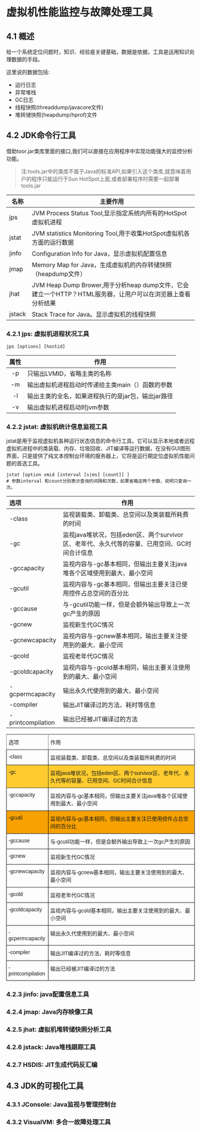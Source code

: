 # 虚拟机性能监控与故障处理工具

## 4.1 概述

给一个系统定位问题时，知识、经验是关键基础，数据是依据，工具是运用知识处理数据的手段。

这里说的数据包括: 

- 运行日志
- 异常堆栈
- GC日志
- 线程快照(threaddump/javacore文件)
- 堆转储快照(heapdump/hprof)文件

## 4.2 JDK命令行工具

借助toor.jar类库里面的接口,我们可以直接在应用程序中实现功能强大的监控分析功能。

> 注:tools.jar中的类库不属于Java的标准API,如果引入这个类库,就意味着用户的程序只能运行于Sun HotSpot上面,或者部署程序时需要一起部署tools.jar

| **名称** | **主要作用**                                                 |
| -------- | ------------------------------------------------------------ |
| jps      | JVM Process Status Tool,显示指定系统内所有的HotSpot虚拟机进程 |
| jstat    | JVM statistics Monitoring Tool,用于收集HotSpot虚拟机各方面的运行数据 |
| jinfo    | Configuration Info for Java，显示虚拟机配置信息              |
| jmap     | Memory Map for Java，生成虚拟机的内存转储快照（heapdump文件） |
| jhat     | JVM Heap Dump Brower,用于分析heap dump文件，它会建立一个HTTP？HTML服务器，让用户可以在浏览器上查看分析结果 |
| jstack   | Stack Trace for Java。显示虚拟机的线程快照                   |

### 4.2.1 jps: 虚拟机进程状况工具

```shell
jps [options] [hostid]
```

| 属性 | 作用                                               |
| :--: | -------------------------------------------------- |
|  -p  | 只输出LVMID，省略主类的名称                        |
|  -m  | 输出虚拟机进程启动时传递给主类main（）函数的参数   |
|  -l  | 输出主类的全名，如果进程执行的是jar包，输出jar路径 |
|  -v  | 输出虚拟机进程启动时jvm参数                        |

### 4.2.2 jstat: 虚拟机统计信息监视工具

jstat是用于监视虚拟机各种运行状态信息的命令行工具。它可以显示本地或者远程虚拟机进程中的类装载、内存、垃圾回收、JIT编译等运行数据，在没有GUI图形界面，只是提供了纯文本控制台环境的服务器上，它将是运行期定位虚拟机性能问题的首选工具。

```shell
jstat [option vmid [interval [s|ms] [count]] ]
# 参数interval 和count分别表示查询的间隔和次数，如果省略这两个参数，说明只查询一次。
```

| 选项              | 作用                                                         |
| :---------------- | ------------------------------------------------------------ |
| -class            | 监视装载类、卸载类、总空间以及类装载所耗费的时间             |
| -gc               | 监视java堆状况，包括eden区、两个survivor区、老年代、永久代等的容量、已用空间、GC时间合计信息 |
| -gccapacity       | 监视内容与-gc基本相同，但输出主要关注java堆各个区域使用到最大、最小空间 |
| -gcutil           | 监视内容与-gc基本相同，但输出主要关注已使用控件占总空间的百分比 |
| -gccause          | 与-gcutil功能一样，但是会额外输出导致上一次gc产生的原因      |
| -gcnew            | 监视新生代GC情况                                             |
| -gcnewcapacity    | 监视内容与-gcnew基本相同，输出主要关注使用到的最大、最小空间 |
| -gcold            | 监视老年代GC情况                                             |
| -gcoldcapacity    | 监视内容与-gcold基本相同，输出主要关注使用到的最大、最小空间 |
| -gcpermcapacity   | 输出永久代使用到的最大、最小空间                             |
| -compiler         | 输出JIT编译过的方法、耗时等信息                              |
| -printcompilation | 输出已经被JIT编译过的方法                                    |

<style type="text/css">
.tg  {border-collapse:collapse;border-spacing:0;}
.tg td{font-family:Arial, sans-serif;font-size:14px;padding:10px 5px;border-style:solid;border-width:1px;overflow:hidden;word-break:normal;border-color:black;}
.tg th{font-family:Arial, sans-serif;font-size:14px;font-weight:normal;padding:10px 5px;border-style:solid;border-width:1px;overflow:hidden;word-break:normal;border-color:black;}
.tg .tg-qssw{background-color:#f8a102;text-align:left;vertical-align:top}
.tg .tg-0pky{border-color:inherit;text-align:left;vertical-align:top}
.tg .tg-0lax{text-align:left;vertical-align:top}
.tg .tg-v8n8{background-color:#ffcb2f;border-color:#333333;text-align:left;vertical-align:top}
</style>
<table class="tg">
  <tr>
    <th class="tg-0pky">选项</th>
    <th class="tg-0pky">作用</th>
  </tr>
  <tr>
    <td class="tg-0lax">-class</td>
    <td class="tg-0lax">监视装载类、卸载类、总空间以及类装载所耗费的时间</td>
  </tr>
  <tr>
    <td class="tg-v8n8">-gc</td>
    <td class="tg-v8n8">监视java堆状况，包括eden区、两个survivor区、老年代、永久代等的容量、已用空间、GC时间合计信息</td>
  </tr>
  <tr>
    <td class="tg-0lax">-gccapacity</td>
    <td class="tg-0lax">监视内容与-gc基本相同，但输出主要关注java堆各个区域使用到最大、最小空间</td>
  </tr>
  <tr>
    <td class="tg-qssw">-gcutil</td>
    <td class="tg-qssw">监视内容与-gc基本相同，但输出主要关注已使用控件占总空间的百分比</td>
  </tr>
  <tr>
    <td class="tg-0lax">-gccause</td>
    <td class="tg-0lax">与-gcutil功能一样，但是会额外输出导致上一次gc产生的原因</td>
  </tr>
  <tr>
    <td class="tg-0lax">-gcnew</td>
    <td class="tg-0lax">监视新生代GC情况</td>
  </tr>
  <tr>
    <td class="tg-0lax">-gcnewcapacity</td>
    <td class="tg-0lax">监视内容与-gcnew基本相同，输出主要关注使用到的最大、最小空间</td>
  </tr>
  <tr>
    <td class="tg-0lax">-gcold</td>
    <td class="tg-0lax">监视老年代GC情况</td>
  </tr>
  <tr>
    <td class="tg-0lax">-gcoldcapacity</td>
    <td class="tg-0lax">监视内容与-gcold基本相同，输出主要关注使用到的最大、最小空间</td>
  </tr>
  <tr>
    <td class="tg-0lax">-gcpermcapacity</td>
    <td class="tg-0lax">输出永久代使用到的最大、最小空间</td>
  </tr>
  <tr>
    <td class="tg-0lax">-compiler</td>
    <td class="tg-0lax">输出JIT编译过的方法、耗时等信息</td>
  </tr>
  <tr>
    <td class="tg-0lax">-printcompilation</td>
    <td class="tg-0lax">输出已经被JIT编译过的方法</td>
  </tr>
</table>



### 4.2.3 jinfo: java配置信息工具

### 4.2.4 jmap: Java内存映像工具

### 4.2.5 jhat: 虚拟机堆转储快照分析工具

### 4.2.6 jstack: Java堆栈跟踪工具

### 4.2.7 HSDIS: JIT生成代码反汇编

## 4.3 JDK的可视化工具

### 4.3.1 JConsole: Java监视与管理控制台

### 4.3.2 VisualVM: 多合一故障处理工具











































